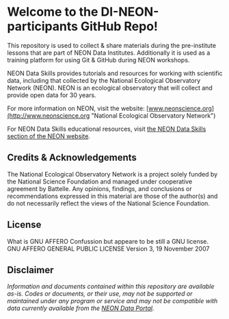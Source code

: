 Welcome to the DI-NEON-participants GitHub Repo!
===============================

This repository is used to collect & share materials during the pre-institute 
lessons that are part of NEON Data Institutes. Additionally it is used as a 
training platform for using Git & GitHub during NEON workshops. 

NEON Data Skills provides tutorials and resources for working with scientific 
data, including that collected by the National Ecological Observatory Network 
(NEON). NEON is an ecological observatory that will collect and provide open 
data for 30 years. 

For more information on NEON, visit the website: 
[www.neonscience.org](http://www.neonscience.org "National Ecological Observatory Network")

For NEON Data Skills educational resources, visit 
[the NEON Data Skills section of the NEON website](http://www.neonscience.org/neon-data-skills).


<!-- ****** Acknowledgements ****** -->
Credits & Acknowledgements
--------------------------

<!-- Acknowledgements text -->
The National Ecological Observatory Network is a project solely funded by the 
National Science Foundation and managed under cooperative agreement by Battelle. 
Any opinions, findings, and conclusions or recommendations expressed in this 
material are those of the author(s) and do not necessarily reflect the views of 
the National Science Foundation.

<!-- ****** License ****** -->
License
-------
What is GNU AFFERO
Confussion but appeare to be still a GNU license.
 GNU AFFERO GENERAL PUBLIC LICENSE Version 3, 19 November 2007

<!-- ****** Disclaimer ****** -->
Disclaimer
----------

*Information and documents contained within this repository are available as-is. Codes or documents, or their use, may not be supported or maintained under any program or service and may not be compatible with data currently available from the [NEON Data Portal](http://data.neonscience.org).*
